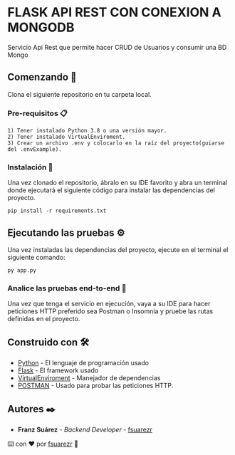 # FLASK API REST CON CONEXION A MONGODB

Servicio Api Rest que permite hacer CRUD de Usuarios y consumir una BD Mongo

## Comenzando 🚀

Clona el siguiente repositorio en tu carpeta local.


### Pre-requisitos 📋


```
1) Tener instalado Python 3.8 o una versión mayor.
2) Tener instalado VirtualEnviroment.
3) Crear un archivo .env y colocarlo en la raíz del proyecto(guiarse del .envExample).
```

### Instalación 🔧

Una vez clonado el repositorio, ábralo en su IDE favorito y abra un terminal donde ejecutará el siguiente código para instalar las dependencias del proyecto.

```
pip install -r requirements.txt
```


## Ejecutando las pruebas ⚙️

Una vez instaladas las dependencias del proyecto, ejecute en el terminal el siguiente comando:

```
py app.py
```

### Analice las pruebas end-to-end 🔩

Una vez que tenga el servicio en ejecución, vaya a su IDE para hacer peticiones HTTP preferido sea Postman o Insomnia y pruebe las rutas definidas en el proyecto.


## Construido con 🛠️

* [Python](https://www.python.org/) - El lenguaje de programación usado
* [Flask](https://flask.palletsprojects.com/en/1.1.x/) - El framework usado
* [VirtualEnviroment](https://timmyreilly.azurewebsites.net/python-pip-virtualenv-installation-on-windows/) - Manejador de dependencias
* [POSTMAN](https://www.postman.com/) - Usado para probar las peticiones HTTP.

## Autores ✒️


* **Franz Suárez** - *Backend Developer* - [fsuarezr](https://github.com/fsuarezr)

⌨️ con ❤️ por [fsuarezr](https://github.com/fsuarezr) 🤘 